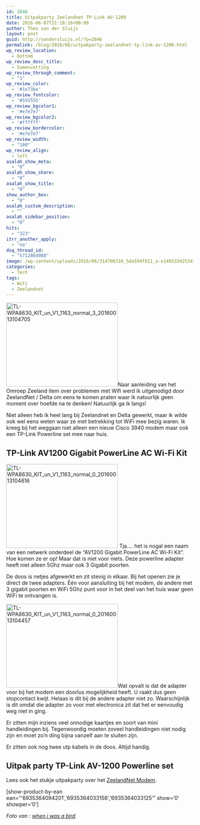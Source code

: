```yaml
---
id: 2846
title: Uitpakparty Zeelandnet TP-Link AV-1200
date: 2016-06-07T21:18:16+00:00
author: Theo van der Sluijs
layout: post
guid: http://vandersluijs.nl/?p=2846
permalink: /blog/2016/06/uitpakparty-zeelandnet-tp-link-av-1200.html
wp_review_location:
  - bottom
wp_review_desc_title:
  - Samenvatting
wp_review_through_comment:
  - "1"
wp_review_color:
  - '#1e73be'
wp_review_fontcolor:
  - '#555555'
wp_review_bgcolor1:
  - '#e7e7e7'
wp_review_bgcolor2:
  - '#ffffff'
wp_review_bordercolor:
  - '#e7e7e7'
wp_review_width:
  - "100"
wp_review_align:
  - left
asalah_show_meta:
  - "0"
asalah_show_share:
  - "0"
asalah_show_title:
  - "0"
show_author_box:
  - "0"
asalah_custom_description:
  - ""
asalah_sidebar_position:
  - "0"
hits:
  - "323"
itrr_another_apply:
  - 'no'
dsq_thread_id:
  - "5712864988"
image: /wp-content/uploads/2016/06/314708316_5da594f811_o-e1465334253411-825x510.jpg
categories:
  - Tech
tags:
  - WiFi
  - Zeelandnet
---
```

<img class="alignright wp-image-2855 size-medium" title="Zeelandnet TP-Link AV1200" src="https://vandersluijs.nl/wp-content/uploads/2016/06/TL-WPA8630_KIT_un_V1_1163_normal_3_20160013104705-300x225.jpg" alt="TL-WPA8630_KIT_un_V1_1163_normal_3_20160013104705" width="300" height="225" srcset="https://vandersluijs.nl/wp-content/uploads/2016/06/TL-WPA8630_KIT_un_V1_1163_normal_3_20160013104705-300x225.jpg 300w, https://vandersluijs.nl/wp-content/uploads/2016/06/TL-WPA8630_KIT_un_V1_1163_normal_3_20160013104705-533x400.jpg 533w, https://vandersluijs.nl/wp-content/uploads/2016/06/TL-WPA8630_KIT_un_V1_1163_normal_3_20160013104705.jpg 590w" sizes="(max-width: 300px) 100vw, 300px" />Naar aanleiding van het Omroep Zeeland item over problemen met Wifi werd ik uitgenodigd door ZeelandNet / Delta om eens te komen praten waar ik natuurlijk geen moment over hoefde na te denken! Natuurlijk ga ik langs!

Niet alleen heb ik heel lang bij Zeelandnet en Delta gewerkt, maar ik wilde ook wel eens weten waar ze met betrekking tot WiFi mee bezig waren. Ik kreeg bij het weggaan niet alleen een nieuw Cisco 3940 modem maar ook een TP-Link Powerline set mee naar huis.<!--more-->

## TP-Link AV1200 Gigabit PowerLine AC Wi-Fi Kit

<img class="alignleft wp-image-2856 size-medium" title="Zeelandnet TP-Link AV 1200 TL-WPA8630" src="https://vandersluijs.nl/wp-content/uploads/2016/06/TL-WPA8630_KIT_un_V1_1163_normal_0_20160013104616-300x225.jpg" alt="TL-WPA8630_KIT_un_V1_1163_normal_0_20160013104616" width="300" height="225" srcset="https://vandersluijs.nl/wp-content/uploads/2016/06/TL-WPA8630_KIT_un_V1_1163_normal_0_20160013104616-300x225.jpg 300w, https://vandersluijs.nl/wp-content/uploads/2016/06/TL-WPA8630_KIT_un_V1_1163_normal_0_20160013104616-534x400.jpg 534w, https://vandersluijs.nl/wp-content/uploads/2016/06/TL-WPA8630_KIT_un_V1_1163_normal_0_20160013104616.jpg 590w" sizes="(max-width: 300px) 100vw, 300px" /> Tja&#8230;. het is nogal een naam van een netwerk onderdeel de &#8220;AV1200 Gigabit PowerLine AC Wi-Fi Kit&#8221;. Hoe komen ze er op! Maar dat is niet voor niets. Deze powerline adapter heeft niet alleen 5Ghz maar ook 3 Gigabit poorten.

De doos is netjes afgewerkt en zit stevig in elkaar. Bij het openen zie je direct de twee adapters. Één voor aansluiting bij het modem, de andere met 3 gigabit poorten en WiFi 5Ghz punt voor in het deel van het huis waar geen WiFi te ontvangen is.

<img class="alignright wp-image-2854 size-medium" title="Zeelandnet TP-Link AV 1200 Wifi" src="https://vandersluijs.nl/wp-content/uploads/2016/06/TL-WPA8630_KIT_un_V1_1163_normal_0_20160013104457-300x225.jpg" alt="TL-WPA8630_KIT_un_V1_1163_normal_0_20160013104457" width="300" height="225" srcset="https://vandersluijs.nl/wp-content/uploads/2016/06/TL-WPA8630_KIT_un_V1_1163_normal_0_20160013104457-300x225.jpg 300w, https://vandersluijs.nl/wp-content/uploads/2016/06/TL-WPA8630_KIT_un_V1_1163_normal_0_20160013104457-534x400.jpg 534w, https://vandersluijs.nl/wp-content/uploads/2016/06/TL-WPA8630_KIT_un_V1_1163_normal_0_20160013104457.jpg 590w" sizes="(max-width: 300px) 100vw, 300px" />Wat opvalt is dat de adapter voor bij het modem een doorlus mogelijkheid heeft. U raakt dus geen stopcontact kwijt. Helaas is dit bij de andere adapter niet zo. Waarschijnlijk is dit omdat die adapter zo voor met electronica zit dat het er eenvoudig weg niet in ging.

Er zitten mijn inziens veel onnodige kaartjes en soort van mini handleidingen bij. Tegenwoordig moeten zoveel handleidingen niet nodig zijn en moet zo&#8217;n ding bijna vanzelf aan te sluiten zijn.

Er zitten ook nog twee utp kabels in de doos. Altijd handig.

## Uitpak party TP-Link AV-1200 Powerline set



Lees ook het stukje uitpakparty over het [ZeelandNet Modem](https://vandersluijs.nl/blog/2016/06/uitpak-party.html).

[show-product-by-ean ean=&#8221;&#8216;6935364094201&#8242;,&#8217;6935364033156&#8242;,&#8217;6935364033125&#8242;&#8221; show=&#8217;0&#8242; showper=&#8217;0&#8217;]

_Foto van : <a class="owner-name truncate" title="Go to when i was a bird's photostream" href="https://www.flickr.com/photos/electrospray/" data-track="attributionNameClick" data-rapid_p="55">when i was a bird</a>_